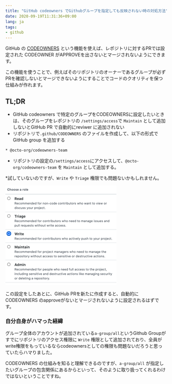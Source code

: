 ```yaml
---
title: "GitHub codeowners でGithubグループを指定しても反映されない時の対処方法"
date: 2020-09-19T11:31:36+09:00
lang: ja
tags:
- github
---
```


GitHub の [CODEOWNERS](https://docs.github.com/en/github/creating-cloning-and-archiving-repositories/about-code-owners) という機能を使えば、レポジトリに対するPRでは設定された CODEOWNER がAPPROVEを出さないとマージされないようにできます。

この機能を使うことで、例えばそのリポジトリのオーナーであるグループが必ずPRを確認しないとマージできないようにすることでコードのクオリティを保つ仕組みが作れます。

## TL;DR

- GitHub codeowners で特定のグループをCODEOWNERSに設定したいときは、そのグループをレポジトリの `/settings/access`で `Maintain` として追加しないとGitHub PR で自動的にreviwer に追加されない
- リポジトリで`.github/CODEOWNERS` のファイルを作成して、以下の形式でGitHub group を追加する

```bash
* @octo-org/codeowners-team
```

- リポジトリの設定の`/settings/access`にアクセスして、`@octo-org/codeowners-team` を `Maintain` として追加する。

*試していないのですが、`Write` や `Triage` 権限でも問題ないかもしれません。

![repository access setting](/posts/2020-09-19/images/1.png)

この設定をしたあとに、GitHub PRを新たに作成すると、自動的に CODEOWNERS のapproveがないとマージされないように設定されるはずです。

### 自分自身がハマった経緯

グループ全体のアカウントが追加されている`a-group/all`というGithub Groupがすでにリポジトリのアクセス権限に `Write` 権限として追加されており、全員がwrite権限をもっているならcodeownersとしての権限も問題ないだろうと思っていたらハマりました。

CODEOWNERS の仕組みを知ると理解できるのですが、`a-group/all` が指定したいグループの包含関係にあるからといって、そのように取り扱ってくれるわけではないということですね。
